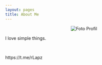 ```yaml
---
layout: pages
title: About Me
---
```

<p align="center">
  <img src="https://raw.githubusercontent.com/rlapz/rlapz.github.io/master/img/profile.png" alt="Foto Profil"/>
</p>

<p align="justify">I love simple things.</p>
<br>
<p align="justify">https://t.me/rLapz</p>
